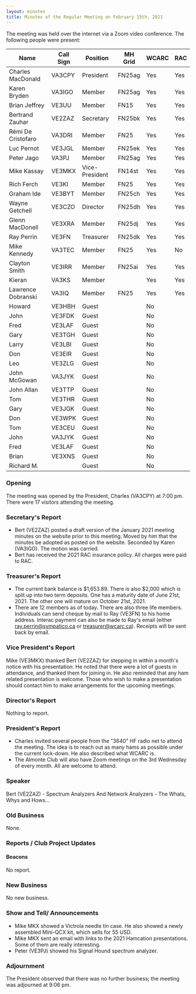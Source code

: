 ```yaml
---
layout: minutes
title: Minutes of the Regular Meeting on February 15th, 2021
---
```

The meeting was held over the internet via a Zoom video conference.
The following people were present:

| Name                   | Call Sign  | Position         | MH Grid | WCARC | RAC |
|------------------------|------------|------------------|---------|-------|-----|
| Charles MacDonald      | VA3CPY     | President        | FN25ag  | Yes   | Yes |
| Karen Bryden           | VA3IGO     | Member           | FN25ag  | Yes   | Yes |
| Brian Jeffrey          | VE3UU      | Member           | FN15    | Yes   | Yes |
| Bertrand Zauhar        | VE2ZAZ     | Secretary        | FN25bk  | Yes   | Yes |
| Rémi De Cristofaro     | VA3DRI     | Member           | FN25    | Yes   | Yes |
| Luc Pernot             | VE3JGL     | Member           | FN25ek  | Yes   | Yes |
| Peter Jago             | VA3PJ      | Member           | FN25ag  | Yes   | Yes |
| Mike Kassay            | VE3MKX     | Vice-President   | FN14st  | Yes   | Yes |
| Rich Ferch             | VE3KI      | Member           | FN25    | Yes   | Yes |
| Graham Ide             | VE3BYT     | Member           | FN25ch  | Yes   | Yes |
| Wayne Getchell         | VE3CZO     | Director         | FN25dh  | Yes   | Yes |
| Glenn MacDonell        | VE3XRA     | Member           | FN25dj  | Yes   | Yes |
| Ray Perrin             | VE3FN      | Treasurer        | FN25dk  | Yes   | Yes |
| Mike Kennedy           | VA3TEC     | Member           | FN25    | Yes   | No  |
| Clayton Smith          | VE3IRR     | Member           | FN25ai  | Yes   | Yes |
| Kieran                 | VA3KS      | Member           |         | Yes   | Yes |
| Lawrence Dobranski     | VA3IQ      | Member           | FN25    | Yes   | Yes |
| Howard                 | VE3HBH     | Guest            |         | No    |     |
| John                   | VE3FDK     | Guest            |         | No    |     |
| Fred                   | VE3LAF     | Guest            |         | No    |     |
| Gary                   | VE3TGH     | Guest            |         | No    |     |
| Larry                  | VE3LBI     | Guest            |         | No    |     |
| Don                    | VE3EIR     | Guest            |         | No    |     |
| Leo                    | VE3ZLG     | Guest            |         | No    |     |
| John McGowan           | VA3JYK     | Guest            |         | No    |     |
| John Allan             | VE3TTP     | Guest            |         | No    |     |
| Tom                    | VE3THR     | Guest            |         | No    |     |
| Gary                   | VE3JGK     | Guest            |         | No    |     |
| Don                    | VE3WPK     | Guest            |         | No    |     |
| Tom                    | VE3CEU     | Guest            |         | No    |     |
| John                   | VA3JYK     | Guest            |         | No    |     |
| Fred                   | VE3LAF     | Guest            |         | No    |     |
| Brian                  | VE3XNS     | Guest            |         | No    |     |
| Richard M.             |            | Guest            |         | No    |     |

### Opening
The meeting was opened by the President, Charles (VA3CPY) at 7:00 pm.
There were 17 visitors attending the meeting.

### Secretary's Report
- Bert (VE2ZAZ) posted a draft version of the January 2021 meeting minutes on the website prior to this meeting. Moved by him that the minutes be adopted as posted on the website. Seconded by Karen (VA3IGO). The motion was carried.
- Bert has received the 2021 RAC insurance policy. All charges were paid to RAC.

### Treasurer's Report
- The current bank balance is $1,653.89. There is also $2,000 which is split up into two term deposits. One has a maturity date of June 21st, 2021. The other one will mature on October 21st, 2021.
- There are 12 members as of today. There are also three life members. Individuals can send cheque by mail to Ray (VE3FN) to his home address. Interac payment can also be made to Ray's email (either ray.perrin@sympatico.ca or treasurer@wcarc.ca). Receipts will be sent back by email.

### Vice President's Report
Mike (VE3MKX) thanked Bert (VE2ZAZ) for stepping in within a month's notice with his presentation. He noted that there were a lot of guests in attendance, and thanked them for joining in. He also reminded that any ham related presentation is welcome. Those who wish to make a presentation should contact him to make arrangements for the upcoming meetings.

### Director's Report
Nothing to report.

### President's Report
- Charles invited several people from the "3640" HF radio net to attend the meeting. The idea is to reach out as many hams as possible under the current lock-down. He also described what WCARC is.
- The Almonte Club will also have Zoom meetings on the 3rd Wednesday of every month. All are welcome to attend.

### Speaker
Bert (VE2ZAZ) - Spectrum Analyzers And Network Analyzers - The Whats, Whys and Hows...

### Old Business
None.

### Reports / Club Project Updates
#### Beacons
No report.

### New Business
No new business.

### Show and Tell/ Announcements
- Mike MKX showed a Victrola needle tin case. He also showed a newly assembled Mini-QCX kit, which sells for 55 USD.
- Mike MKX sent an email with links to the 2021 Hamcation presentations. Some of them are really interesting.
- Peter (VE3PJ) showed his Signal Hound spectrum analyzer.

### Adjournment
The President observed that there was no further business; the meeting was adjourned at 9:06 pm.
